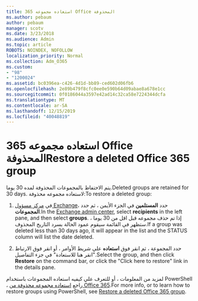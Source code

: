 ```yaml
---
title: استعاده مجموعه 365 Office المحذوفة
ms.author: pebaum
author: pebaum
manager: scotv
ms.date: 3/23/2018
ms.audience: Admin
ms.topic: article
ROBOTS: NOINDEX, NOFOLLOW
localization_priority: Normal
ms.collection: Adm_O365
ms.custom:
- "98"
- "1200024"
ms.assetid: bc0396ea-c426-4d1d-bb89-ced602d06fb6
ms.openlocfilehash: 2e89b479f8cfc0ee0e590b64d09abae8a678e1cc
ms.sourcegitcommit: 0f0186044a3597e42ad14c32ca58e7224344dcfa
ms.translationtype: MT
ms.contentlocale: ar-SA
ms.lasthandoff: 12/15/2019
ms.locfileid: "40048819"
---
```

# <a name="restore-a-deleted-office-365-group"></a><span data-ttu-id="4ba66-102">استعاده مجموعه 365 Office المحذوفة</span><span class="sxs-lookup"><span data-stu-id="4ba66-102">Restore a deleted Office 365 group</span></span>

<span data-ttu-id="4ba66-103">يتم الاحتفاظ بالمجموعات المحذوفة لمده 30 يوما.</span><span class="sxs-lookup"><span data-stu-id="4ba66-103">Deleted groups are retained for 30 days.</span></span> <span data-ttu-id="4ba66-104">لاستعاده مجموعه محذوفة:</span><span class="sxs-lookup"><span data-stu-id="4ba66-104">To restore a deleted group:</span></span>
  
1. <span data-ttu-id="4ba66-105">في [مركز مسؤول Exchange](https://outlook.office365.com/ecp/)، حدد **المستلمين** في الجزء الأيمن ، ثم حدد **المجموعات**.</span><span class="sxs-lookup"><span data-stu-id="4ba66-105">In the [Exchange admin center](https://outlook.office365.com/ecp/), select **recipients** in the left pane, and then select **groups**.</span></span> <span data-ttu-id="4ba66-106">إذا تم حذف مجموعه قبل اقل من 30 يوما ، ستظهر في القائمة سيقوم عمود الحالة بسرد التاريخ المحذوف.</span><span class="sxs-lookup"><span data-stu-id="4ba66-106">If a group was deleted less than 30 days ago, it will appear in the list and the STATUS column will list the date deleted.</span></span>

2. <span data-ttu-id="4ba66-107">حدد المجموعة ، ثم انقر فوق **استعاده** علي شريط الأوامر ، أو انقر فوق الارتباط "انقر هنا للاستعادة" في جزء التفاصيل.</span><span class="sxs-lookup"><span data-stu-id="4ba66-107">Select the group, and then click **Restore** on the command bar, or click the "Click here to restore" link in the details pane.</span></span>

<span data-ttu-id="4ba66-108">لمزيد من المعلومات ، أو للتعرف علي كيفيه استعاده المجموعات باستخدام PowerShell ، راجع [استعاده مجموعه محذوفة من Office 365](https://go.microsoft.com/fwlink/?linkid=867802).</span><span class="sxs-lookup"><span data-stu-id="4ba66-108">For more info, or to learn how to restore groups using PowerShell, see [Restore a deleted Office 365 group](https://go.microsoft.com/fwlink/?linkid=867802).</span></span>
  